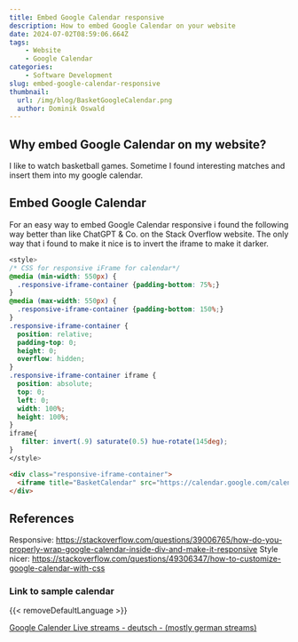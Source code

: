 ```yaml
---
title: Embed Google Calendar responsive
description: How to embed Google Calendar on your website
date: 2024-07-02T08:59:06.664Z
tags:
    - Website
    - Google Calendar
categories:
    - Software Development
slug: embed-google-calendar-responsive
thumbnail:
  url: /img/blog/BasketGoogleCalendar.png
  author: Dominik Oswald
---
```

## Why embed Google Calendar on my website?
I like to watch basketball games. Sometime I found interesting matches and insert them into my google calendar. 

## Embed Google Calendar

For an easy way to embed Google Calendar responsive i found the following way better than like ChatGPT & Co. on the Stack Overflow website. 
The only way that i found to make it nice is to invert the iframe to make it darker. 


```css
<style>
/* CSS for responsive iFrame for calendar*/
@media (min-width: 550px) {
  .responsive-iframe-container {padding-bottom: 75%;}
}
@media (max-width: 550px) {
  .responsive-iframe-container {padding-bottom: 150%;}
}
.responsive-iframe-container {
  position: relative;
  padding-top: 0;
  height: 0;
  overflow: hidden;
}
.responsive-iframe-container iframe {
  position: absolute;
  top: 0;
  left: 0;
  width: 100%;
  height: 100%;
}
iframe{
   filter: invert(.9) saturate(0.5) hue-rotate(145deg);
}
</style>
```

```html
<div class="responsive-iframe-container">
  <iframe title="BasketCalendar" src="https://calendar.google.com/calendar/embed?height=600&wkst=2&ctz=Europe%2FBerlin&bgcolor=%23ffffff&title=Kostenlose%20Livestreams%20-%20Basketball%20-&mode=AGENDA&src=ZjhhMTRjNDAzN2Q5YWI0MTFmOTNmMTllZTM2OTIxOGYwZWQ1NGJlN2MyZDg4ZGVhZjA5ZDZiNzZmYmU3MmU3ZkBncm91cC5jYWxlbmRhci5nb29nbGUuY29t&color=%23D81B60" style="border-width:0" width="800" height="600" frameborder="0" scrolling="no"></iframe>
</div>
```
## References

Responsive: https://stackoverflow.com/questions/39006765/how-do-you-properly-wrap-google-calendar-inside-div-and-make-it-responsive
Style nicer: https://stackoverflow.com/questions/49306347/how-to-customize-google-calendar-with-css

### Link to sample calendar
  
{{< removeDefaultLanguage >}}


[Google Calender Live streams - deutsch - (mostly german streams)](/de/blog/kostenlose-basketball-live-streams)
